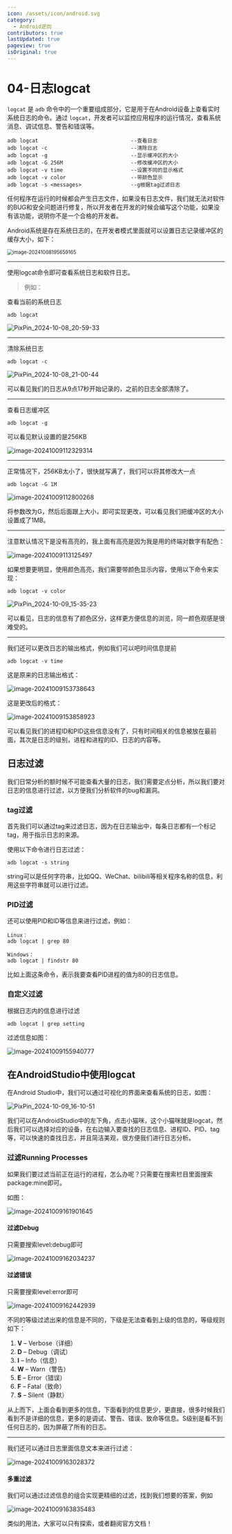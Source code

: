 ```yaml
---
icon: /assets/icon/android.svg
category:
  - Android逆向
contributors: true
lastUpdated: true
pageview: true
isOriginal: true
---
```



# 04-日志logcat

`logcat` 是 `adb` 命令中的一个重要组成部分，它是用于在Android设备上查看实时系统日志的命令。通过 `logcat`，开发者可以监控应用程序的运行情况，查看系统消息、调试信息、警告和错误等。

```shell
adb logcat								--查看日志
adb logcat -c							--清除日志
adb logcat -g							--显示缓冲区的大小
adb logcat -G 256M						--修改缓冲区的大小
adb logcat -v time						--设置不同的显示格式
adb logcat -v color						--带颜色显示
adb logcat -s <messages>				--g根据tag过滤日志
```

任何程序在运行的时候都会产生日志文件，如果没有日志文件，我们就无法对软件的BUG和安全问题进行修复，所以开发者在开发的时候会编写这个功能，如果没有该功能，说明你不是一个合格的开发者。

Android系统是存在系统日志的，在开发者模式里面就可以设置日志记录缓冲区的缓存大小，如下：

<img src="./04-logcat%E6%97%A5%E5%BF%97.assets/image-20241008195659165.png" alt="image-20241008195659165" style="zoom: 80%;" />

---

使用logcat命令即可查看系统日志和软件日志。

> 例如：

查看当前的系统日志

```
adb logcat 
```

![PixPin_2024-10-08_20-59-33](./04-logcat%E6%97%A5%E5%BF%97.assets/PixPin_2024-10-08_20-59-33.gif)

---

清除系统日志

```shell
adb logcat -c
```

![PixPin_2024-10-08_21-00-44](./04-logcat%E6%97%A5%E5%BF%97.assets/PixPin_2024-10-08_21-00-44.gif)

可以看见我们的日志从9点17秒开始记录的，之前的日志全部清除了。

----

查看日志缓冲区

```
adb logcat -g
```

可以看见默认设置的是256KB

![image-20241009112329314](./04-logcat%E6%97%A5%E5%BF%97.assets/image-20241009112329314.png)

----

正常情况下，256KB太小了，很快就写满了，我们可以将其修改大一点

```
adb logcat -G 1M  
```

![image-20241009112800268](./04-logcat%E6%97%A5%E5%BF%97.assets/image-20241009112800268.png)

将参数改为G，然后后面跟上大小，即可实现更改，可以看见我们把缓冲区的大小设置成了1MB。

---

注意默认情况下是没有高亮的，我上面有高亮是因为我是用的终端对数字有配色：

![image-20241009113125497](./04-logcat%E6%97%A5%E5%BF%97.assets/image-20241009113125497.png)

如果想要更明显，使用颜色高亮，我们需要带颜色显示内容，使用以下命令来实现：

```
adb logcat -v color
```

![PixPin_2024-10-09_15-35-23](./04-logcat%E6%97%A5%E5%BF%97.assets/PixPin_2024-10-09_15-35-23.gif)

可以看见，日志的信息有了颜色区分，这样更方便信息的浏览，同一颜色观感是很难受的。

---

我们还可以更改日志的输出格式，例如我们可以吧时间信息提前

```
adb logcat -v time
```

这是原来的日志输出格式：

![image-20241009153738643](./04-logcat%E6%97%A5%E5%BF%97.assets/image-20241009153738643.png)

这是更改后的格式：

![image-20241009153858923](./04-logcat%E6%97%A5%E5%BF%97.assets/image-20241009153858923.png)

可以看见我们的进程ID和PID这些信息没有了，只有时间相关的信息被放在最前面，其次是日志的级别，进程和进程的ID、日志的内容等。



## 日志过滤

我们日常分析的额时候不可能查看大量的日志，我们需要定点分析，所以我们要对日志的信息进行过滤，以方便我们分析软件的bug和漏洞。

### tag过滤

首先我们可以通过tag来过滤日志，因为在日志输出中，每条日志都有一个标记tag，用于指示日志的来源。

使用以下命令进行日志过滤：

```
adb logcat -s string
```

string可以是任何字符串，比如QQ、WeChat、bilibili等相关程序名称的信息，利用这些字符串就可以进行过滤。



### PID过滤

还可以使用PID和ID等信息来进行过滤，例如：

```
Linux：
adb logcat | grep 80

Windows：
adb logcat | findstr 80
```

比如上面这条命令，表示我要查看PID进程的值为80的日志信息。



### 自定义过滤

根据日志内的信息进行过滤

```
adb logcat | grep setting
```

过滤信息如图：

![image-20241009155940777](./04-logcat%E6%97%A5%E5%BF%97.assets/image-20241009155940777.png)



## 在AndroidStudio中使用logcat

在Android Studio中，我们可以通过可视化的界面来查看系统的日志，如图：

![PixPin_2024-10-09_16-10-51](./04-logcat%E6%97%A5%E5%BF%97.assets/PixPin_2024-10-09_16-10-51.gif)

我们可以在AndroidStudio中的左下角，点击小猫咪，这个小猫咪就是logcat，然后我们可以选择对应的设备，在右边输入要查找的日志信息、进程ID、PID、tag等，可以快速的查找日志，并且简洁美观，很方便我们进行日志分析。



### 过滤Running Processes

如果我们要过滤当前正在运行的进程，怎么办呢？只需要在搜索栏目里面搜索package:mine即可。

如图：

![image-20241009161901645](./04-logcat%E6%97%A5%E5%BF%97.assets/image-20241009161901645.png)

#### 过滤Debug

只需要搜索level:debug即可

![image-20241009162034237](./04-logcat%E6%97%A5%E5%BF%97.assets/image-20241009162034237.png)

#### 过滤错误

只需要搜索level:error即可

![image-20241009162442939](./04-logcat%E6%97%A5%E5%BF%97.assets/image-20241009162442939.png)

不同的等级过滤出来的信息是不同的，下级是无法查看到上级的信息的，等级规则如下：

1. **V** – Verbose（详细）
2. **D** – Debug（调试）
3. **I** – Info（信息）
4. **W** – Warn（警告）
5. **E** – Error（错误）
6. **F** – Fatal（致命）
7. **S** – Silent（静默）

从上而下，上面会看到更多的信息，下面看到的信息更少，更直接，很多时候我们看到不是详细的信息，更多的是调试、警告、错误、致命等信息。S级别是看不到任何日志的，因为屏蔽了所有的日志。

----

我们还可以通过日志里面信息文本来进行过滤：

![image-20241009163028372](./04-logcat%E6%97%A5%E5%BF%97.assets/image-20241009163028372.png)

#### 多重过滤

我们可以通过过滤信息的组合实现更精细的过滤，找到我们想要的答案，例如

![image-20241009163835483](./04-logcat%E6%97%A5%E5%BF%97.assets/image-20241009163835483.png)

类似的用法，大家可以只有探索，或者翻阅官方文档！



